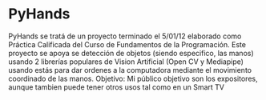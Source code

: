 # PyHands
PyHands se tratá de un proyecto terminado el 5/01/12 elaborado como Práctica Calificada del Curso de Fundamentos de la Programación.
Este proyecto se apoya se detección de objetos (siendo especifico, las manos) usando 2 librerías populares de Vision Artificial (Open CV y Mediapipe) usando estás para
dar ordenes a la computadora mediante el movimiento coordinado de las manos.
Objetivo:
Mi público objetivo son los expositores, aunque tambien puede tener otros usos tal como en un Smart TV
